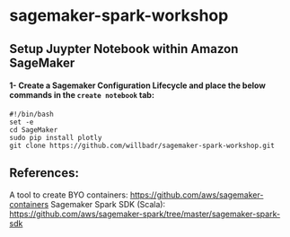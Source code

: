 # sagemaker-spark-workshop


## Setup Juypter Notebook within Amazon SageMaker

#### 1- Create a Sagemaker Configuration Lifecycle and place the below commands in the `create notebook` tab:

```shell
#!/bin/bash
set -e
cd SageMaker
sudo pip install plotly
git clone https://github.com/willbadr/sagemaker-spark-workshop.git
```

## References:

A tool to create BYO containers: https://github.com/aws/sagemaker-containers
Sagemaker Spark SDK (Scala): https://github.com/aws/sagemaker-spark/tree/master/sagemaker-spark-sdk
